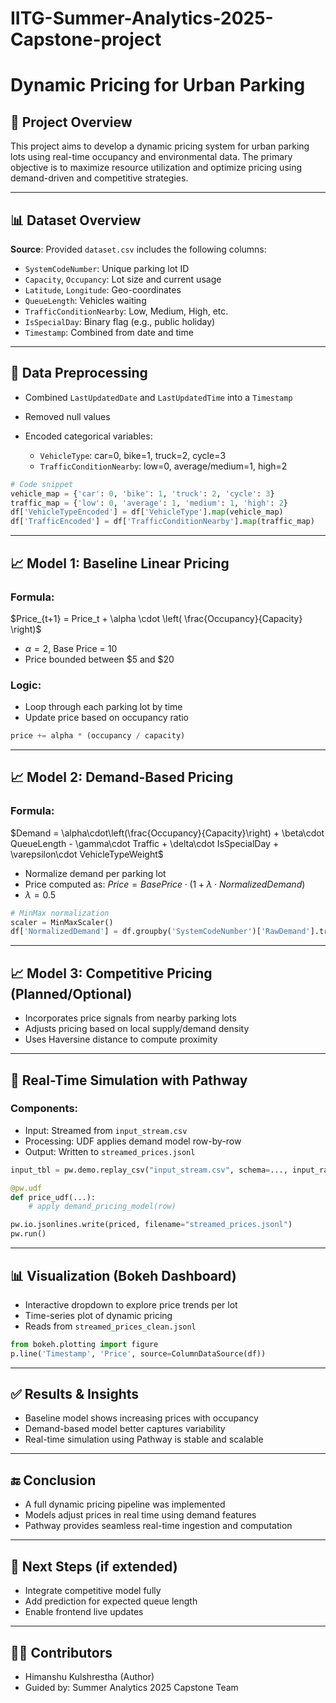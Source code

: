 # IITG-Summer-Analytics-2025-Capstone-project

# Dynamic Pricing for Urban Parking

## 🧾 Project Overview

This project aims to develop a dynamic pricing system for urban parking lots using real-time occupancy and environmental data. The primary objective is to maximize resource utilization and optimize pricing using demand-driven and competitive strategies.

---

## 📊 Dataset Overview

**Source**: Provided `dataset.csv` includes the following columns:

* `SystemCodeNumber`: Unique parking lot ID
* `Capacity`, `Occupancy`: Lot size and current usage
* `Latitude`, `Longitude`: Geo-coordinates
* `QueueLength`: Vehicles waiting
* `TrafficConditionNearby`: Low, Medium, High, etc.
* `IsSpecialDay`: Binary flag (e.g., public holiday)
* `Timestamp`: Combined from date and time

---

## 🔧 Data Preprocessing

* Combined `LastUpdatedDate` and `LastUpdatedTime` into a `Timestamp`
* Removed null values
* Encoded categorical variables:

  * `VehicleType`: car=0, bike=1, truck=2, cycle=3
  * `TrafficConditionNearby`: low=0, average/medium=1, high=2

```python
# Code snippet
vehicle_map = {'car': 0, 'bike': 1, 'truck': 2, 'cycle': 3}
traffic_map = {'low': 0, 'average': 1, 'medium': 1, 'high': 2}
df['VehicleTypeEncoded'] = df['VehicleType'].map(vehicle_map)
df['TrafficEncoded'] = df['TrafficConditionNearby'].map(traffic_map)
```

---

## 📈 Model 1: Baseline Linear Pricing

### Formula:

$Price_{t+1} = Price_t + \alpha \cdot \left( \frac{Occupancy}{Capacity} \right)$

* $\alpha = 2$, Base Price = 10
* Price bounded between \$5 and \$20

### Logic:

* Loop through each parking lot by time
* Update price based on occupancy ratio

```python
price += alpha * (occupancy / capacity)
```

---

## 📈 Model 2: Demand-Based Pricing

### Formula:

$Demand = \alpha\cdot\left(\frac{Occupancy}{Capacity}\right) + \beta\cdot QueueLength - \gamma\cdot Traffic + \delta\cdot IsSpecialDay + \varepsilon\cdot VehicleTypeWeight$

* Normalize demand per parking lot
* Price computed as:
  $Price = BasePrice \cdot (1 + \lambda \cdot NormalizedDemand)$
* $\lambda = 0.5$

```python
# MinMax normalization
scaler = MinMaxScaler()
df['NormalizedDemand'] = df.groupby('SystemCodeNumber')['RawDemand'].transform(lambda x: scaler.fit_transform(x.values.reshape(-1, 1)).flatten())
```

---

## 📈 Model 3: Competitive Pricing (Planned/Optional)

* Incorporates price signals from nearby parking lots
* Adjusts pricing based on local supply/demand density
* Uses Haversine distance to compute proximity

---

## 🔄 Real-Time Simulation with Pathway

### Components:

* Input: Streamed from `input_stream.csv`
* Processing: UDF applies demand model row-by-row
* Output: Written to `streamed_prices.jsonl`

```python
input_tbl = pw.demo.replay_csv("input_stream.csv", schema=..., input_rate=5.0)

@pw.udf
def price_udf(...):
    # apply demand_pricing_model(row)

pw.io.jsonlines.write(priced, filename="streamed_prices.jsonl")
pw.run()
```

---

## 📊 Visualization (Bokeh Dashboard)

* Interactive dropdown to explore price trends per lot
* Time-series plot of dynamic pricing
* Reads from `streamed_prices_clean.jsonl`

```python
from bokeh.plotting import figure
p.line('Timestamp', 'Price', source=ColumnDataSource(df))
```

---

## ✅ Results & Insights

* Baseline model shows increasing prices with occupancy
* Demand-based model better captures variability
* Real-time simulation using Pathway is stable and scalable

---

## 🔚 Conclusion

* A full dynamic pricing pipeline was implemented
* Models adjust prices in real time using demand features
* Pathway provides seamless real-time ingestion and computation

---

## 📌 Next Steps (if extended)

* Integrate competitive model fully
* Add prediction for expected queue length
* Enable frontend live updates

---

## 👨‍💻 Contributors

* Himanshu Kulshrestha (Author)
* Guided by: Summer Analytics 2025 Capstone Team
